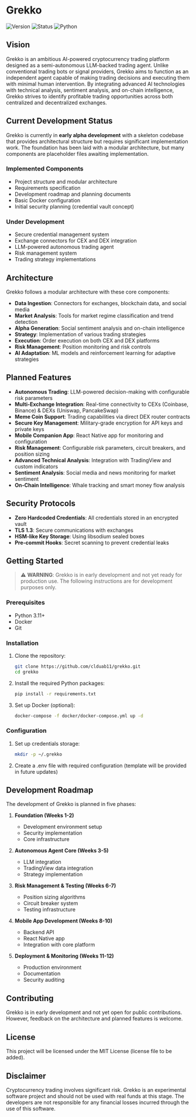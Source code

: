 # Grekko

![Version](https://img.shields.io/badge/version-0.1.0--alpha-blue)
![Status](https://img.shields.io/badge/status-early%20development-yellow)
![Python](https://img.shields.io/badge/python-3.11-green)

## Vision

Grekko is an ambitious AI-powered cryptocurrency trading platform designed as a semi-autonomous LLM-backed trading agent. Unlike conventional trading bots or signal providers, Grekko aims to function as an independent agent capable of making trading decisions and executing them with minimal human intervention. By integrating advanced AI technologies with technical analysis, sentiment analysis, and on-chain intelligence, Grekko strives to identify profitable trading opportunities across both centralized and decentralized exchanges.

## Current Development Status

Grekko is currently in **early alpha development** with a skeleton codebase that provides architectural structure but requires significant implementation work. The foundation has been laid with a modular architecture, but many components are placeholder files awaiting implementation.

### Implemented Components
- Project structure and modular architecture
- Requirements specification
- Development roadmap and planning documents
- Basic Docker configuration
- Initial security planning (credential vault concept)

### Under Development
- Secure credential management system
- Exchange connectors for CEX and DEX integration
- LLM-powered autonomous trading agent
- Risk management system
- Trading strategy implementations

## Architecture

Grekko follows a modular architecture with these core components:

- **Data Ingestion**: Connectors for exchanges, blockchain data, and social media
- **Market Analysis**: Tools for market regime classification and trend detection
- **Alpha Generation**: Social sentiment analysis and on-chain intelligence
- **Strategy**: Implementation of various trading strategies
- **Execution**: Order execution on both CEX and DEX platforms
- **Risk Management**: Position monitoring and risk controls
- **AI Adaptation**: ML models and reinforcement learning for adaptive strategies

## Planned Features

- **Autonomous Trading**: LLM-powered decision-making with configurable risk parameters
- **Multi-Exchange Integration**: Real-time connectivity to CEXs (Coinbase, Binance) & DEXs (Uniswap, PancakeSwap)
- **Meme Coin Support**: Trading capabilities via direct DEX router contracts
- **Secure Key Management**: Military-grade encryption for API keys and private keys
- **Mobile Companion App**: React Native app for monitoring and configuration
- **Risk Management**: Configurable risk parameters, circuit breakers, and position sizing
- **Advanced Technical Analysis**: Integration with TradingView and custom indicators
- **Sentiment Analysis**: Social media and news monitoring for market sentiment
- **On-Chain Intelligence**: Whale tracking and smart money flow analysis

## Security Protocols

- **Zero Hardcoded Credentials**: All credentials stored in an encrypted vault
- **TLS 1.3**: Secure communications with exchanges
- **HSM-like Key Storage**: Using libsodium sealed boxes
- **Pre-commit Hooks**: Secret scanning to prevent credential leaks

## Getting Started

> ⚠️ **WARNING**: Grekko is in early development and not yet ready for production use. The following instructions are for development purposes only.

### Prerequisites

- Python 3.11+
- Docker
- Git

### Installation

1. Clone the repository:
   ```sh
   git clone https://github.com/clduab11/grekko.git
   cd grekko
   ```

2. Install the required Python packages:
   ```sh
   pip install -r requirements.txt
   ```

3. Set up Docker (optional):
   ```sh
   docker-compose -f docker/docker-compose.yml up -d
   ```

### Configuration

1. Set up credentials storage:
   ```sh
   mkdir -p ~/.grekko
   ```

2. Create a .env file with required configuration (template will be provided in future updates)

## Development Roadmap

The development of Grekko is planned in five phases:

1. **Foundation (Weeks 1-2)**
   - Development environment setup
   - Security implementation
   - Core infrastructure

2. **Autonomous Agent Core (Weeks 3-5)**
   - LLM integration
   - TradingView data integration
   - Strategy implementation

3. **Risk Management & Testing (Weeks 6-7)**
   - Position sizing algorithms
   - Circuit breaker system
   - Testing infrastructure

4. **Mobile App Development (Weeks 8-10)**
   - Backend API
   - React Native app
   - Integration with core platform

5. **Deployment & Monitoring (Weeks 11-12)**
   - Production environment
   - Documentation
   - Security auditing

## Contributing

Grekko is in early development and not yet open for public contributions. However, feedback on the architecture and planned features is welcome.

## License

This project will be licensed under the MIT License (license file to be added).

## Disclaimer

Cryptocurrency trading involves significant risk. Grekko is an experimental software project and should not be used with real funds at this stage. The developers are not responsible for any financial losses incurred through the use of this software.
